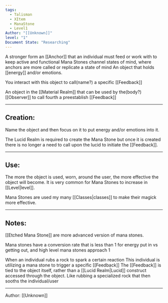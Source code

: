 ```yaml
---
tags:
  - Talisman
  - XItem
  - ManaStone
  - Level1
Author: "[[Unknown]]"
level: "1"
Document State: "Researching"
---
```

A stronger form an [[Anchor]] that an individual must feed or work with to keep active and functional
Mana Stones channel states of mind, where anchors are more called or replicate a state of mind
An object that holds [[energy]] and/or emotions.

You interact with this object to call(name?) a specific [[Feedback]]

An object in the [[Material Realm]] that can be used by the(body?) [[Observer]] to call fourth a preestablish [[Feedback]]

- - -
## Creation: 
Name the object and then focus on it to put energy and/or emotions into it. 

The Lucid Realm is required to create the Mana Stone but once it is created there is no longer a need to call upon the lucid to initiate the [[Feedback]].
- - -
## Use:
The more the object is used, worn, around the user, the more effective the object will become.
It is very common for Mana Stones to increase in [[Level|level]].

Mana Stones are used my many [[Classes|classes]] to make their magick more effective.
- - -
## Notes:
[[Etched Mana Stone]] are more advanced version of mana stones.

Mana stones have a conversion rate that is less than 1 for energy put in vs getting out, and high level mana stones approach 1

When an individual rubs a rock to spark a certain reaction
This individual is utilizing a mana stone to trigger a specific [[Feedback]]
The [[Feedback]] is tied to the object itself, rather than a [[Lucid Realm|Lucid]] construct accessed through the object.
Like rubbing a specialized rock that then sooths the individual/user

- - -
Author: [[Unknown]]

